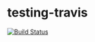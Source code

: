 # testing-travis

[![Build Status](https://travis-ci.org/Innoplexus-opensource/testing-travis.svg?branch=master)](https://travis-ci.org/Innoplexus-opensource/testing-travis)

